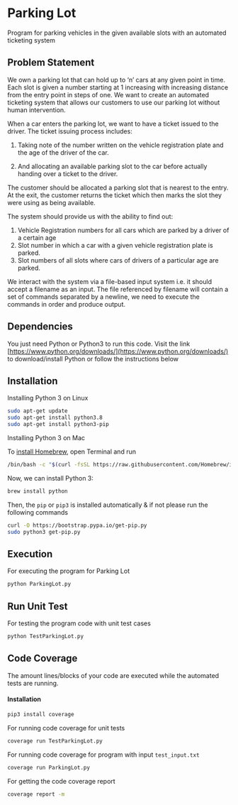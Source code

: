 # Parking Lot

Program for parking vehicles in the given available slots with an automated ticketing system

## Problem Statement

We own a parking lot that can hold up to ‘n’ cars at any given point in time. Each slot is given a
number starting at 1 increasing with increasing distance from the entry point in steps of one. We
want to create an automated ticketing system that allows our customers to use our parking lot
without human intervention.

When a car enters the parking lot, we want to have a ticket issued to the driver. The ticket
issuing process includes:

1. Taking note of the number written on the vehicle registration plate and the age of the driver of the car.

2. And allocating an available parking slot to the car before actually handing over a ticket to
the driver.

The customer should be allocated a parking slot that is nearest to the entry. At the exit, the
customer returns the ticket which then marks the slot they were using as being available.

The system should provide us with the ability to find out:
1. Vehicle Registration numbers for all cars which are parked by a driver of a certain age
2. Slot number in which a car with a given vehicle registration plate is parked.
3. Slot numbers of all slots where cars of drivers of a particular age are parked.

We interact with the system via a file-based input system i.e. it should accept a filename as an
input. The file referenced by filename will contain a set of commands separated by a newline,
we need to execute the commands in order and produce output.

## Dependencies
You just need Python or Python3 to run this code. Visit the link [https://www.python.org/downloads/](https://www.python.org/downloads/) to download/install Python or follow the instructions below

## Installation
Installing Python 3 on Linux
```bash
sudo apt-get update
sudo apt-get install python3.8
sudo apt-get install python3-pip
```
Installing Python 3 on Mac

To [install Homebrew](https://brew.sh/), open Terminal and run
```bash
/bin/bash -c "$(curl -fsSL https://raw.githubusercontent.com/Homebrew/install/master/install.sh)"
```
Now, we can install Python 3:
```bash
brew install python
```
Then, the `pip` or `pip3` is installed automatically & if not please run the following commands
```bash
curl -O https://bootstrap.pypa.io/get-pip.py
sudo python3 get-pip.py
```
## Execution

For executing the program for Parking Lot

```bash
python ParkingLot.py
```

## Run Unit Test

For testing the program code with unit test cases

```bash
python TestParkingLot.py
```

## Code Coverage

The amount lines/blocks of your code are executed while the automated tests are running.

#### Installation

```bash
pip3 install coverage
```

For running code coverage for unit tests
```bash
coverage run TestParkingLot.py
```
For running code coverage for program with input `test_input.txt`
```bash
coverage run ParkingLot.py
```
For getting the code coverage report

```bash
coverage report -m
```